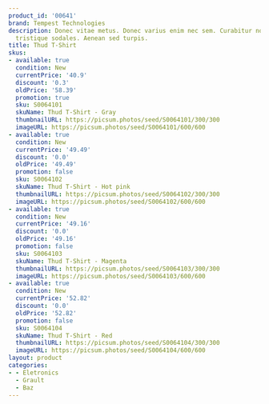 ```yaml
---
product_id: '00641'
brand: Tempest Technologies
description: Donec vitae metus. Donec varius enim nec sem. Curabitur non elit ut libero
  tristique sodales. Aenean sed turpis.
title: Thud T-Shirt
skus:
- available: true
  condition: New
  currentPrice: '40.9'
  discount: '0.3'
  oldPrice: '58.39'
  promotion: true
  sku: S0064101
  skuName: Thud T-Shirt - Gray
  thumbnailURL: https://picsum.photos/seed/S0064101/300/300
  imageURL: https://picsum.photos/seed/S0064101/600/600
- available: true
  condition: New
  currentPrice: '49.49'
  discount: '0.0'
  oldPrice: '49.49'
  promotion: false
  sku: S0064102
  skuName: Thud T-Shirt - Hot pink
  thumbnailURL: https://picsum.photos/seed/S0064102/300/300
  imageURL: https://picsum.photos/seed/S0064102/600/600
- available: true
  condition: New
  currentPrice: '49.16'
  discount: '0.0'
  oldPrice: '49.16'
  promotion: false
  sku: S0064103
  skuName: Thud T-Shirt - Magenta
  thumbnailURL: https://picsum.photos/seed/S0064103/300/300
  imageURL: https://picsum.photos/seed/S0064103/600/600
- available: true
  condition: New
  currentPrice: '52.82'
  discount: '0.0'
  oldPrice: '52.82'
  promotion: false
  sku: S0064104
  skuName: Thud T-Shirt - Red
  thumbnailURL: https://picsum.photos/seed/S0064104/300/300
  imageURL: https://picsum.photos/seed/S0064104/600/600
layout: product
categories:
- - Eletronics
  - Grault
  - Baz
---
```

